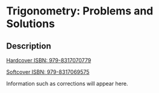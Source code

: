 # Trigonometry: Problems and Solutions
## Description ##
[Hardcover ISBN: 979-8317070779](https://www.amazon.com/dp/B0F438H9YM)

[Softcover ISBN: 979-8317069575](https://www.amazon.com/dp/B0F42S98HC)

Information such as corrections will appear here.
